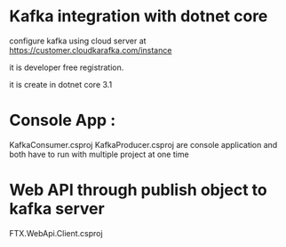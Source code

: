 # Kafka integration with dotnet core


configure kafka using cloud server at https://customer.cloudkarafka.com/instance

it is developer free registration.

it is create in dotnet core 3.1

# Console App : 
  KafkaConsumer.csproj
  KafkaProducer.csproj
  are console application and both have to run with multiple project at one time
# Web API through publish object to kafka server
  FTX.WebApi.Client.csproj
  
